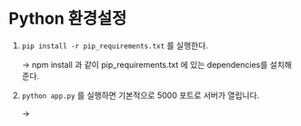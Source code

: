 # Python 환경설정

1. `pip install -r pip_requirements.txt` 를 실행한다.
    
    →  npm install 과 같이 pip_requirements.txt 에 있는 dependencies를 설치해 준다.


2. `python app.py` 를 실행하면 기본적으로 5000 포트로 서버가 열립니다.  

    →  